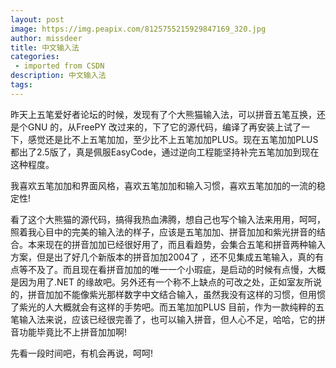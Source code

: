 ```yaml
---
layout: post
image: https://img.peapix.com/8125755215929847169_320.jpg
author: missdeer
title: 中文输入法
categories: 
 - imported from CSDN
description: 中文输入法
tags: 
---
```


昨天上五笔爱好者论坛的时候，发现有了个大熊猫输入法，可以拼音五笔互换，还是个GNU 的，从FreePY 改过来的，下了它的源代码，编译了再安装上试了一下，感觉还是比不上五笔加加，至少比不上五笔加加PLUS。现在五笔加加PLUS 都出了2.5版了，真是佩服EasyCode，通过逆向工程能坚持补完五笔加加到现在这种程度。

我喜欢五笔加加和界面风格，喜欢五笔加加和输入习惯，喜欢五笔加加的一流的稳定性!

看了这个大熊猫的源代码，搞得我热血沸腾，想自己也写个输入法来用用，呵呵，照着我心目中的完美的输入法的样子，应该是五笔加加、拼音加加和紫光拼音的结合。本来现在的拼音加加已经很好用了，而且看趋势，会集合五笔和拼音两种输入方案，但是出了好几个新版本的拼音加加2004了 ，还不见集成五笔输入，真的有点等不及了。而且现在看拼音加加的唯一一个小瑕疵，是启动的时候有点慢，大概是因为用了.NET 的缘故吧。另外还有一个称不上缺点的可改之处，正如室友所说的，拼音加加不能像紫光那样数字中文结合输入，虽然我没有这样的习惯，但用惯了紫光的人大概就会有这样的手势吧。而五笔加加PLUS 目前，作为一款纯粹的五笔输入法来说，应该已经很完善了，也可以输入拼音，但人心不足，哈哈，它的拼音功能毕竟比不上拼音加加啊!

先看一段时间吧，有机会再说，呵呵!
